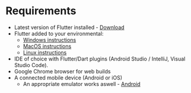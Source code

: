 # Requirements

- Latest version of Flutter installed - [Download][download]
- Flutter added to your environmental:
    - [Windows instructions][windows-environment]
    - [MacOS instructions][macos-environment]
    - [Linux instructions][linux-environment]
- IDE of choice with Flutter/Dart plugins (Android Studio / IntelliJ, Visual Studio Code).
- Google Chrome browser for web builds
- A connected mobile device (Android or iOS)
    - An appropriate emulator works aswell - [Android][android-emulator-guide]


[download]: <https://docs.flutter.dev/get-started/install>

[android-emulator-guide]: <https://flutter.dev/docs/get-started/install/windows#set-up-the-android-emulator>

[windows-environment]: <https://flutter.dev/docs/get-started/install/windows#update-your-path>

[macos-environment]: <https://docs.flutter.dev/get-started/install/macos#update-your-path>

[linux-environment]: <https://docs.flutter.dev/get-started/install/linux#update-your-path>